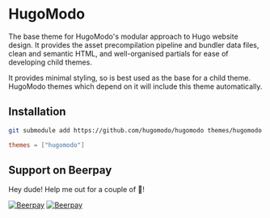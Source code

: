 # HugoModo

The base theme for HugoModo's modular approach to Hugo website design. It provides the asset precompilation pipeline and bundler data files, clean and semantic HTML, and well-organised partials for ease of developing child themes.

It provides minimal styling, so is best used as the base for a child theme. HugoModo themes which depend on it will include this theme automatically.

## Installation

```bash
git submodule add https://github.com/hugomodo/hugomodo themes/hugomodo
```

```toml
themes = ["hugomodo"]
```

## Support on Beerpay
Hey dude! Help me out for a couple of :beers:!

[![Beerpay](https://beerpay.io/hugomodo/hugomodo/badge.svg?style=beer-square)](https://beerpay.io/hugomodo/hugomodo)  [![Beerpay](https://beerpay.io/hugomodo/hugomodo/make-wish.svg?style=flat-square)](https://beerpay.io/hugomodo/hugomodo?focus=wish)
